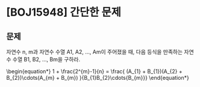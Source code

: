 # [BOJ15948] 간단한 문제

## 문제

자연수 n, m과 자연수 수열 A1, A2, …, Am이 주어졌을 때, 다음 등식을 만족하는 자연수 수열 B1, B2, …, Bm을 구하라.

\begin{equation*}
1 + \frac{2^{m}-1}{n} = \frac{ (A_{1} + B_{1})(A_{2} + B_{2})\cdots(A_{m} + B_{m}) }{B_{1}B_{2}\cdots{B_{m}}}
\end{equation*}